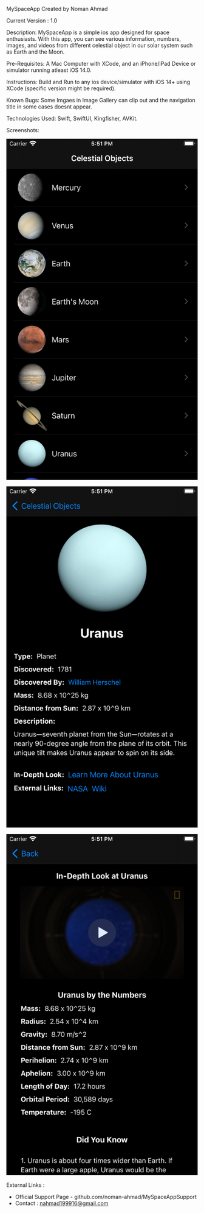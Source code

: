 MySpaceApp
Created by Noman Ahmad

Current Version : 1.0

Description:  MySpaceApp is a simple ios app designed for space enthusiasts.
              With this app, you can see various information, numbers, images,
              and videos from different celestial object in our solar system
              such as Earth and the Moon.
             
Pre-Requisites: A Mac Computer with XCode, and an iPhone/iPad Device or simulator
                running atleast iOS 14.0.
                
             
Instructions: Build and Run to any ios device/simulator with iOS 14+
              using XCode (specific version might be required).

Known Bugs: Some Imgaes in Image Gallery can clip out and the navigation title in some
            cases doesnt appear.
            
Technologies Used: Swift, SwiftUI, Kingfisher, AVKit.

Screenshots: 

![scren1.png](https://github.com/noman-ahmad/MySpaceApp/blob/main/Screenshots/screen1.png?raw=true)

![screen2.png](https://github.com/noman-ahmad/MySpaceApp/blob/main/Screenshots/screen2.png?raw=true)

![screen3.png](https://github.com/noman-ahmad/MySpaceApp/blob/main/Screenshots/screen3.png?raw=true)

External Links :
  - Official Support Page - github.com/noman-ahmad/MySpaceAppSupport
  - Contact : nahmad199916@gmail.com
